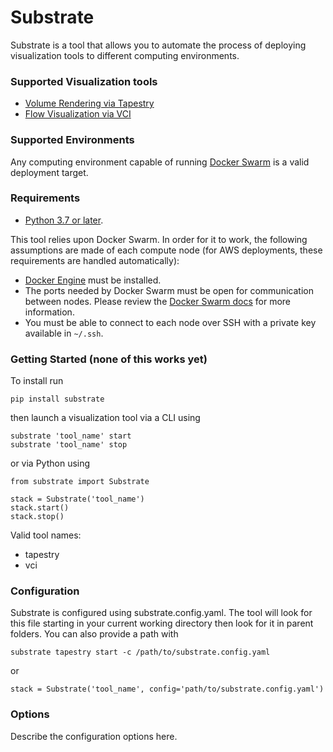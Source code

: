 # Substrate

Substrate is a tool that allows you to automate the process of deploying visualization tools to different computing environments.

### Supported Visualization tools

- [Volume Rendering via Tapestry](https://github.com/seelabutk/tapestry)
- [Flow Visualization via VCI](https://bitbucket.org/seelabutk/vci)

### Supported Environments

Any computing environment capable of running [Docker Swarm](https://docs.docker.com/engine/swarm/) is a valid deployment target.

### Requirements

- [Python 3.7 or later](https://www.python.org/downloads/).

This tool relies upon Docker Swarm. In order for it to work, the following assumptions are made of each compute node (for AWS deployments, these requirements are handled automatically):

- [Docker Engine](https://docs.docker.com/engine/) must be installed.
- The ports needed by Docker Swarm must be open for communication between nodes. Please review the [Docker Swarm docs](https://docs.docker.com/engine/swarm/) for more information.
- You must be able to connect to each node over SSH with a private key available in `~/.ssh`.

### Getting Started (none of this works yet)

To install run

	pip install substrate

then launch a visualization tool via a CLI using

	substrate 'tool_name' start
	substrate 'tool_name' stop

or via Python using

	from substrate import Substrate

	stack = Substrate('tool_name')
	stack.start()
	stack.stop()

Valid tool names:
- tapestry
- vci

### Configuration

Substrate is configured using substrate.config.yaml. The tool will look for this file starting in your current working directory then look for it in parent folders. You can also provide a path with

	substrate tapestry start -c /path/to/substrate.config.yaml

or

	stack = Substrate('tool_name', config='path/to/substrate.config.yaml')

### Options

Describe the configuration options here.
